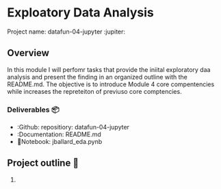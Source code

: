 # Exploatory Data Analysis
Project name: datafun-04-jupyter :jupiter:
 ## Overview
 In this module I will perfomr tasks that provide the iniital exploratory daa analysis and present the finding in an organized outline with the README.md.  The objective is to introduce Module 4 core compentencies while increases the repreteiton of previuso core comptencies.

 ### Deliverables 📦
 * :Github: repositiory: datafun-04-jupyter
 * :Documentation: README.md
 * 📔Notebook: jballard_eda.pynb

 ## Project outline 📝
 1. 
